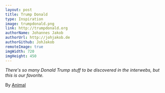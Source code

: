 ```yaml
---
layout: post
title: Trump Donald
type: Inspiration
image: trumpdonald.png
link: http://trumpdonald.org
authorName: Johannes Jakob
authorUrl: http://johjakob.de
authorGithub: JohJakob
remoteImage: true
imgWidth: 720
imgHeight: 450
---
```


_There's so many Donald Trump stuff to be discovered in the interwebs, but this is our favorite._

By [Animal](http://animal.cc)
